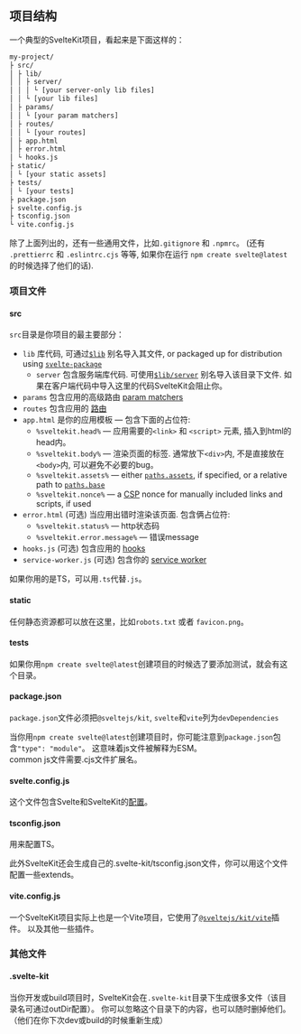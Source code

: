 ## 项目结构

一个典型的SvelteKit项目，看起来是下面这样的：

```bash
my-project/
├ src/
│ ├ lib/
│ │ ├ server/
│ │ │ └ [your server-only lib files]
│ │ └ [your lib files]
│ ├ params/
│ │ └ [your param matchers]
│ ├ routes/
│ │ └ [your routes]
│ ├ app.html
│ ├ error.html
│ └ hooks.js
├ static/
│ └ [your static assets]
├ tests/
│ └ [your tests]
├ package.json
├ svelte.config.js
├ tsconfig.json
└ vite.config.js
```

除了上面列出的，还有一些通用文件，比如`.gitignore` 和 `.npmrc`。
  (还有 `.prettierrc` 和 `.eslintrc.cjs` 等等, 如果你在运行 `npm create svelte@latest`的时候选择了他们的话).

### 项目文件

#### src

`src`目录是你项目的最主要部分：

- `lib` 库代码, 可通过[`$lib`](/docs/modules#$lib) 别名导入其文件, or packaged up for distribution using [`svelte-package`](/docs/packaging)
    - `server` 包含服务端库代码. 可使用[`$lib/server`](/docs/server-only-modules) 别名导入该目录下文件. 如果在客户端代码中导入这里的代码SvelteKit会阻止你。
- `params` 包含应用的高级路由 [param matchers](/docs/advanced-routing#matching)
- `routes` 包含应用的 [路由](/docs/routing)
- `app.html` 是你的应用模板 — 包含下面的占位符:
    - `%sveltekit.head%` — 应用需要的`<link>` 和 `<script>` 元素, 插入到html的head内。
    - `%sveltekit.body%` — 渲染页面的标签. 通常放下`<div>`内, 不是直接放在 `<body>`内, 可以避免不必要的bug。
    - `%sveltekit.assets%` — either [`paths.assets`](/docs/configuration#paths), if specified, or a relative path to [`paths.base`](/docs/configuration#paths)
    - `%sveltekit.nonce%` — a [CSP](/docs/configuration#csp) nonce for manually included links and scripts, if used
- `error.html` (可选) 当应用出错时渲染该页面. 包含俩占位符:
    - `%sveltekit.status%` — http状态码
    - `%sveltekit.error.message%` — 错误message
- `hooks.js` (可选) 包含应用的 [hooks](/docs/hooks)
- `service-worker.js` (可选) 包含你的 [service worker](/docs/service-workers)

如果你用的是TS，可以用`.ts`代替`.js`。

#### static

任何静态资源都可以放在这里，比如`robots.txt` 或者 `favicon.png`。

#### tests

如果你用`npm create svelte@latest`创建项目的时候选了要添加测试，就会有这个目录。

#### package.json

`package.json`文件必须把`@sveltejs/kit`, `svelte`和`vite`列为`devDependencies`

当你用`npm create svelte@latest`创建项目时，你可能注意到`package.json`包含`"type": "module"`。
这意味着js文件被解释为ESM。  
common js文件需要.cjs文件扩展名。

#### svelte.config.js

这个文件包含Svelte和SvelteKit的[配置](/docs/configuration)。

#### tsconfig.json
用来配置TS。

此外SvelteKit还会生成自己的.svelte-kit/tsconfig.json文件，你可以用这个文件配置一些extends。

#### vite.config.js

一个SvelteKit项目实际上也是一个Vite项目，它使用了[`@sveltejs/kit/vite`](/docs/modules#sveltejs-kit-vite)插件。
以及其他一些插件。

### 其他文件

#### .svelte-kit

当你开发或build项目时，SvelteKit会在`.svelte-kit`目录下生成很多文件（该目录名可通过outDir配置）。
你可以忽略这个目录下的内容，也可以随时删掉他们。（他们在你下次dev或build的时候重新生成）
